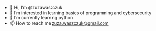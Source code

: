 - 👋 Hi, I’m @zuzawaszczuk
- 👀 I’m interested in learning basics of programming and cybersecurity
- 🌱 I’m currently learning python
- 📫 How to reach me zuza.waszczuk@gmail.com

<!---
zuzawaszczuk/zuzawaszczuk is a ✨ special ✨ repository because its `README.md` (this file) appears on your GitHub profile.
You can click the Preview link to take a look at your changes.
--->
